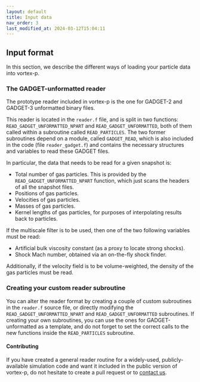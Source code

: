 ```yaml
---
layout: default
title: Input data
nav_order: 3
last_modified_at: 2024-03-12T15:04:11
---
```


## Input format

In this section, we describe the different ways of loading your particle data into vortex-p. 

### The GADGET-unformatted reader

The prototype reader included in vortex-p is the one for GADGET-2 and GADGET-3 unformatted binary files. 

This reader is located in the `reader.f` file, and is split in two functions: `READ_GADGET_UNFORMATTED_NPART` and `READ_GADGET_UNFORMATTED`, both of them called within a subroutine called `READ_PARTICLES`. The two former subroutines depend on a module, called `GADGET_READ`, which is also included in the code (file `reader_gadget.f`) and contains the necessary structures and variables to read these GADGET files.

In particular, the data that needs to be read for a given snapshot is: 

- Total number of gas particles. This is provided by the `READ_GADGET_UNFORMATTED_NPART` function, which just scans the headers of all the snapshot files.
- Positions of gas particles.
- Velocities of gas particles.
- Masses of gas particles.
- Kernel lengths of gas particles, for purposes of interpolating results back to particles.

If the multiscale filter is to be used, then one of the two following variables must be read:
- Artificial bulk viscosity constant (as a proxy to locate strong shocks).
- Shock Mach number, obtained via an on-the-fly shock finder.

Additionally, if the velocity field is to be volume-weighted, the density of the gas particles must be read.

### Creating your custom reader subroutine

You can alter the reader format by creating a couple of custom subroutines in the `reader.f` source file, or directly modifying the `READ_GADGET_UNFORMATTED_NPART` and `READ_GADGET_UNFORMATTED` subroutines. If creating your own subroutines, you can use the ones for GADGET-unformatted as a template, and do not forget to set the correct calls to the new functions inside the `READ_PARTICLES` subroutine.

#### Contributing

If you have created a general reader routine for a widely-used, publicly-available simulation code and want it included in the public version of vortex-p, do not hesitate to create a pull request or to [contact us](mailto:david.valles-perez@uv.es).